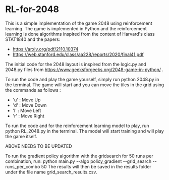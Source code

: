 # RL-for-2048

This is a simple implementation of the game 2048 using reinforcement learning. The game is implemented in Python and the reinforcement learning is done algorithms inspired from the content of Harvard's class STAT1840 and the papers:
- https://arxiv.org/pdf/2110.10374
- https://web.stanford.edu/class/aa228/reports/2020/final41.pdf 

The initial code for the 2048 layout is inspired from the logic.py and 2048.py files from https://www.geeksforgeeks.org/2048-game-in-python/ .

To run the code and play the game yourself, simply run python 2048.py in the terminal. The game will start and you can move the tiles in the grid using the commands as follows :
- 'u' : Move Up
- 'd' : Move Down
- 'l' : Move Left
- 'r' : Move Right

To run the code and for the reinforcement learning model to play, run python RL_2048.py in the terminal. The model will start training and will play the game itself.


ABOVE NEEDS TO BE UPDATED

To run the gradient policy algorithm with the gridsearch for 50 runs per combination, run:
python main.py --algo policy_gradient --grid_search --runs_per_combo 50
The results will then be saved in the results folder under the file name grid_search_results.csv.